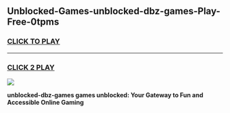 
## Unblocked-Games-unblocked-dbz-games-Play-Free-0tpms
<h3>
<a href="https://premium76.site?title=unblocked-dbz-games&ref=21A">CLICK TO PLAY</a></h3>
<hr>

<h3>
<a href="https://premium76.site?title=unblocked-dbz-games&ref=21A">CLICK 2 PLAY</a>
  
</h3>

<a href="https://premium76.site?title=unblocked-dbz-games&ref=21A"><img src="https://clearcache.store/games.png"></a>


**unblocked-dbz-games games unblocked: Your Gateway to Fun and Accessible Online Gaming**
